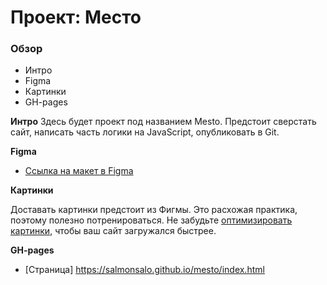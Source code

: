# Проект: Место

### Обзор

* Интро
* Figma
* Картинки
* GH-pages

**Интро**
Здесь будет проект под названием Mesto.
Предстоит сверстать сайт, написать часть логики на JavaScript, опубликовать в Git.

**Figma**

* [Ссылка на макет в Figma](https://www.figma.com/file/2cn9N9jSkmxD84oJik7xL7/JavaScript.-Sprint-4?node-id=0%3A1)

**Картинки**

Доставать картинки предстоит из Фигмы. Это расхожая практика, поэтому полезно потренироваться.
Не забудьте [оптимизировать картинки](https://tinypng.com/), чтобы ваш сайт загружался быстрее.

**GH-pages**

* [Страница] https://salmonsalo.github.io/mesto/index.html
